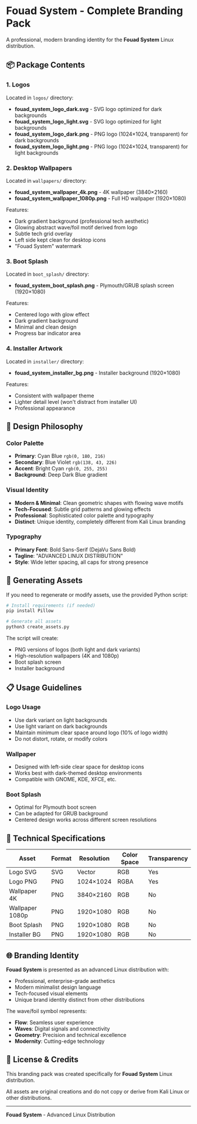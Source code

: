 # Fouad System - Complete Branding Pack

A professional, modern branding identity for the **Fouad System** Linux distribution.

## 📦 Package Contents

### 1. Logos
Located in `logos/` directory:

- **fouad_system_logo_dark.svg** - SVG logo optimized for dark backgrounds
- **fouad_system_logo_light.svg** - SVG logo optimized for light backgrounds
- **fouad_system_logo_dark.png** - PNG logo (1024×1024, transparent) for dark backgrounds
- **fouad_system_logo_light.png** - PNG logo (1024×1024, transparent) for light backgrounds

### 2. Desktop Wallpapers
Located in `wallpapers/` directory:

- **fouad_system_wallpaper_4k.png** - 4K wallpaper (3840×2160)
- **fouad_system_wallpaper_1080p.png** - Full HD wallpaper (1920×1080)

Features:
- Dark gradient background (professional tech aesthetic)
- Glowing abstract wave/foil motif derived from logo
- Subtle tech grid overlay
- Left side kept clean for desktop icons
- "Fouad System" watermark

### 3. Boot Splash
Located in `boot_splash/` directory:

- **fouad_system_boot_splash.png** - Plymouth/GRUB splash screen (1920×1080)

Features:
- Centered logo with glow effect
- Dark gradient background
- Minimal and clean design
- Progress bar indicator area

### 4. Installer Artwork
Located in `installer/` directory:

- **fouad_system_installer_bg.png** - Installer background (1920×1080)

Features:
- Consistent with wallpaper theme
- Lighter detail level (won't distract from installer UI)
- Professional appearance

## 🎨 Design Philosophy

### Color Palette
- **Primary**: Cyan Blue `rgb(0, 180, 216)`
- **Secondary**: Blue Violet `rgb(138, 43, 226)`
- **Accent**: Bright Cyan `rgb(0, 255, 255)`
- **Background**: Deep Dark Blue gradient

### Visual Identity
- **Modern & Minimal**: Clean geometric shapes with flowing wave motifs
- **Tech-Focused**: Subtle grid patterns and glowing effects
- **Professional**: Sophisticated color palette and typography
- **Distinct**: Unique identity, completely different from Kali Linux branding

### Typography
- **Primary Font**: Bold Sans-Serif (DejaVu Sans Bold)
- **Tagline**: "ADVANCED LINUX DISTRIBUTION"
- **Style**: Wide letter spacing, all caps for strong presence

## 🚀 Generating Assets

If you need to regenerate or modify assets, use the provided Python script:

```bash
# Install requirements (if needed)
pip install Pillow

# Generate all assets
python3 create_assets.py
```

The script will create:
- PNG versions of logos (both light and dark variants)
- High-resolution wallpapers (4K and 1080p)
- Boot splash screen
- Installer background

## 📋 Usage Guidelines

### Logo Usage
- Use dark variant on light backgrounds
- Use light variant on dark backgrounds
- Maintain minimum clear space around logo (10% of logo width)
- Do not distort, rotate, or modify colors

### Wallpaper
- Designed with left-side clear space for desktop icons
- Works best with dark-themed desktop environments
- Compatible with GNOME, KDE, XFCE, etc.

### Boot Splash
- Optimal for Plymouth boot screen
- Can be adapted for GRUB background
- Centered design works across different screen resolutions

## 🔧 Technical Specifications

| Asset | Format | Resolution | Color Space | Transparency |
|-------|--------|------------|-------------|--------------|
| Logo SVG | SVG | Vector | RGB | Yes |
| Logo PNG | PNG | 1024×1024 | RGBA | Yes |
| Wallpaper 4K | PNG | 3840×2160 | RGB | No |
| Wallpaper 1080p | PNG | 1920×1080 | RGB | No |
| Boot Splash | PNG | 1920×1080 | RGB | No |
| Installer BG | PNG | 1920×1080 | RGB | No |

## 🌐 Branding Identity

**Fouad System** is presented as an advanced Linux distribution with:
- Professional, enterprise-grade aesthetics
- Modern minimalist design language
- Tech-focused visual elements
- Unique brand identity distinct from other distributions

The wave/foil symbol represents:
- **Flow**: Seamless user experience
- **Waves**: Digital signals and connectivity
- **Geometry**: Precision and technical excellence
- **Modernity**: Cutting-edge technology

## 📝 License & Credits

This branding pack was created specifically for **Fouad System** Linux distribution.

All assets are original creations and do not copy or derive from Kali Linux or other distributions.

---

**Fouad System** - Advanced Linux Distribution
